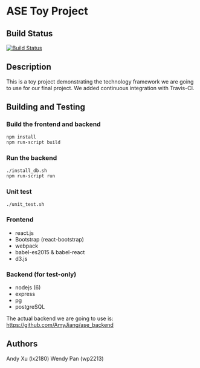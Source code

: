 # ASE Toy Project

## Build Status
[![Build Status](https://travis-ci.org/ase-warriors/toyproject.svg?branch=master)](https://travis-ci.org/ase-warriors/toyproject)

## Description
This is a toy project demonstrating the technology framework we are going to use for our final project. We added continuous integration with Travis-CI.

## Building and Testing
### Build the frontend and backend
```bash
npm install
npm run-script build
```

### Run the backend
```bash
./install_db.sh
npm run-script run
```

### Unit test
```bash
./unit_test.sh
```

### Frontend
* react.js
* Bootstrap (react-bootstrap)
* webpack
* babel-es2015 & babel-react
* d3.js

### Backend (for test-only)
* nodejs (6)
* express
* pg
* postgreSQL

The actual backend we are going to use is:
https://github.com/AmyJiang/ase_backend

## Authors
Andy Xu (lx2180)
Wendy Pan (wp2213)
